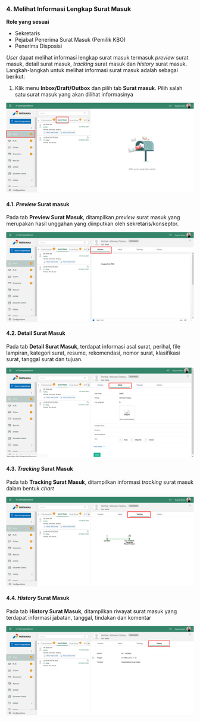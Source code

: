 ### 4. Melihat Informasi Lengkap Surat Masuk

**Role yang sesuai**

- Sekretaris
- Pejabat Penerima Surat Masuk (Pemilik KBO)
- Penerima Disposisi

*User* dapat melihat informasi lengkap surat masuk termasuk *preview* surat masuk, detail surat masuk, *tracking* surat masuk 
dan *history* surat masuk. Langkah-langkah untuk melihat informasi surat masuk adalah sebagai berikut:

1. Klik menu **Inbox/Draft/Outbox** dan pilih tab **Surat masuk**. Pilih salah satu surat masuk yang akan dilihat informasinya

 ![Gambar](_screenshoot_surat_masuk/SM09.png/?sanitize=true)

#### 4.1. *Preview* Surat masuk

Pada tab **Preview Surat Masuk**, ditampilkan *preview* surat masuk yang merupakan hasil unggahan yang diinputkan 
oleh sekretaris/konseptor.

 ![Gambar](_screenshoot_surat_masuk/SM10.png/?sanitize=true)

#### 4.2. Detail Surat Masuk

Pada tab **Detail Surat Masuk**, terdapat informasi asal surat, perihal, file lampiran, kategori surat, resume, rekomendasi, 
nomor surat, klasifikasi surat, tanggal surat dan tujuan.

 ![Gambar](_screenshoot_surat_masuk/SM11.png/?sanitize=true)

#### 4.3. *Tracking* Surat Masuk

Pada tab **Tracking Surat Masuk**, ditampilkan informasi *tracking* surat masuk dalam bentuk *chart*

 ![Gambar](_screenshoot_surat_masuk/SM12.png/?sanitize=true)

#### 4.4. *History* Surat Masuk

Pada tab **History Surat Masuk**, ditampilkan riwayat surat masuk yang terdapat informasi jabatan, tanggal, tindakan dan 
komentar

 ![Gambar](_screenshoot_surat_masuk/SM13.png/?sanitize=true)